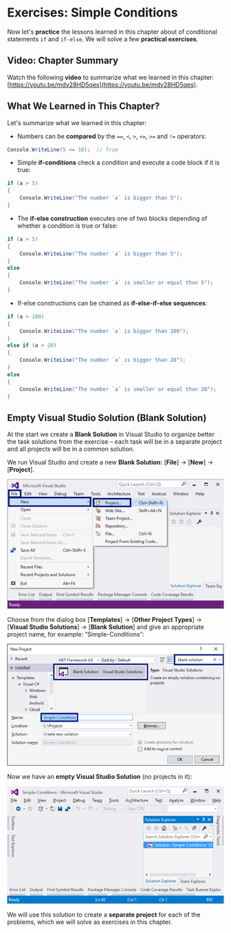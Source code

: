 # Exercises: Simple Conditions

Now let's **practice** the lessons learned in this chapter about of conditional statements `if` and `if-else`. We will solve a few **practical exercises**.

## Video: Chapter Summary

Watch the following **video** to summarize what we learned in this chapter: [https://youtu.be/mdv28HD5qes](https://youtu.be/mdv28HD5qes).

## What We Learned in This Chapter?

Let's summarize what we learned in this chapter:

* Numbers can be **compared** by the `==`, `<`, `>`, `<=`, `>=` and `!=` operators:

```csharp
Console.WriteLine(5 <= 10);  // True
```

* Simple **if-conditions** check a condition and execute a code block if it is true:

```csharp
if (a > 5)
{
    Console.WriteLine("The number `a` is bigger than 5");
}
```

* The **if-else construction** executes one of two blocks depending of whether a condition is true or false:

```csharp
if (a > 5)
{
    Console.WriteLine("The number `a` is bigger than 5");
}
else
{
    Console.WriteLine("The number `a` is smaller or equal than 5");
}
```

* If-else constructions can be chained as **if-else-if-else sequences**:

```csharp
if (a > 100)
{
    Console.WriteLine("The number `a` is bigger than 100");
}
else if (a > 20)
{
    Console.WriteLine("The number `a` is bigger than 20");
}
else
{
    Console.WriteLine("The number `a` is smaller or equal than 20");
}
```

## Empty Visual Studio Solution \(Blank Solution\)

At the start we create a **Blank Solution** in Visual Studio to organize better the task solutions from the exercise – each task will be in a separate project and all projects will be in a common solution.

We run Visual Studio and create a new **Blank Solution:** \[**File**\] -&gt; \[**New**\] -&gt; \[**Project**\].

![](/assets/chapter-3-images/00.Visual-studio-01.png)

Choose from the dialog box \[**Templates**\] -&gt; \[**Other Project Types**\] -&gt; \[**Visual Studio Solutions**\] -&gt; \[**Blank Solution**\] and give an appropriate project name, for example: “Simple-Conditions”:

![](/assets/chapter-3-images/00.Visual-studio-02.png)

Now we have an **empty Visual Studio Solution** \(no projects in it\):

![](/assets/chapter-3-images/00.Visual-studio-03.png)

We will use this solution to create a **separate project** for each of the problems, which we will solve as exercises in this chapter.

